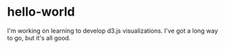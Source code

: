 # hello-world

I'm working on learning to develop d3.js visualizations.  I've got a long way to go, but it's all good.

